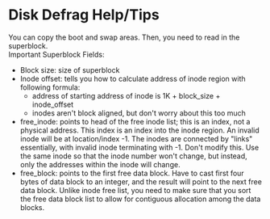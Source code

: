 # Disk Defrag Help/Tips
You can copy the boot and swap areas. Then, you need to read in the superblock.<br>
Important Superblock Fields:
- Block size: size of superblock
- Inode offset: tells you how to calculate address of inode region with following formula:
	- address of starting address of inode is 1K + block_size + inode_offset
	- inodes aren't block aligned, but don't worry about this too much
- free_inode: points to head of the free inode list; this is an index, not a physical address. This index is an index into the inode region. An invalid inode will be at location/index -1. The inodes are connected by "links" essentially, with invalid inode terminating with -1. Don't modify this. Use the same inode so that the inode number won't change, but instead, only the addresses within the inode will change.
- free_block: points to the first free data block. Have to cast first four bytes of data block to an integer, and the result will point to the next free data block. Unlike inode free list, you need to make sure that you sort the free data block list to allow for contiguous allocation among the data blocks.
